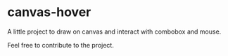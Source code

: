 # canvas-hover
A little project to draw on canvas and interact with combobox and mouse.

Feel free to contribute to the project.
